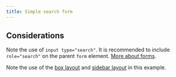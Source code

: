 ```yaml
---
title: Simple search form
---
```

Considerations
--------------

Note the use of `input type="search"`. It is recommended to include `role="search"` on the parent `form` element. [More about forms](https://amplify.studio24.net/amplify/fundamentals/forms.html).

Note the use of the [box layout](https://amplify.studio24.net/amplify/layout-helpers/box.html) and [sidebar layout](https://amplify.studio24.net/amplify/layout-helpers/sidebar.html) in this example.